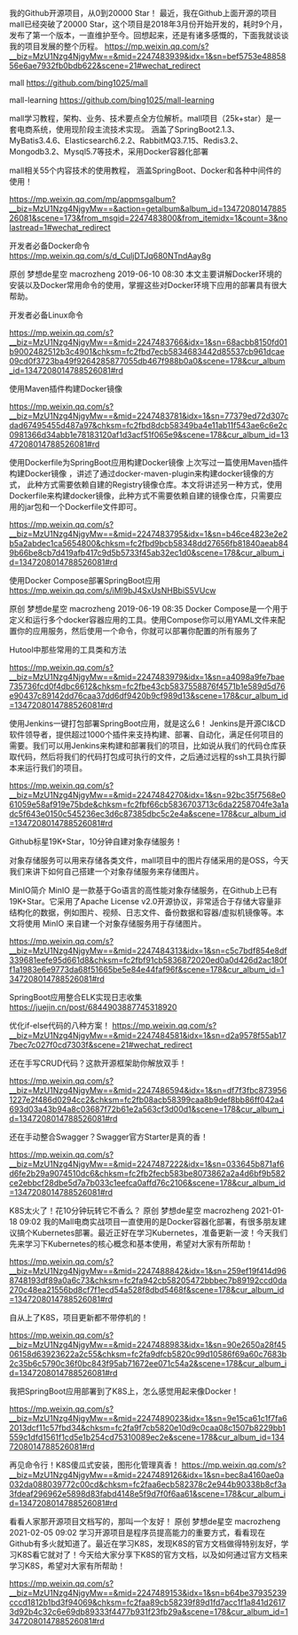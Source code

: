 我的Github开源项目，从0到20000 Star！
最近，我在Github上面开源的项目mall已经突破了20000 Star，这个项目是2018年3月份开始开发的，耗时9个月，发布了第一个版本，一直维护至今。回想起来，还是有诸多感慨的，下面我就谈谈我的项目发展的整个历程。
https://mp.weixin.qq.com/s?__biz=MzU1Nzg4NjgyMw==&mid=2247483939&idx=1&sn=bef5753e4885856e6ae7932fb0bdb622&scene=21#wechat_redirect

mall
https://github.com/bing1025/mall

mall-learning 
https://github.com/bing1025/mall-learning

mall学习教程，架构、业务、技术要点全方位解析。mall项目（25k+star）是一套电商系统，使用现阶段主流技术实现。 涵盖了SpringBoot2.1.3、MyBatis3.4.6、Elasticsearch6.2.2、RabbitMQ3.7.15、Redis3.2、Mongodb3.2、Mysql5.7等技术，采用Docker容器化部署

mall相关55个内容技术的使用教程，
涵盖SpringBoot、Docker和各种中间件的使用！

https://mp.weixin.qq.com/mp/appmsgalbum?__biz=MzU1Nzg4NjgyMw==&action=getalbum&album_id=1347208014788526081&scene=173&from_msgid=2247483800&from_itemidx=1&count=3&nolastread=1#wechat_redirect

开发者必备Docker命令
https://mp.weixin.qq.com/s/d_CuljDTJq680NTndAay8g

原创 梦想de星空 macrozheng 2019-06-10 08:30
本文主要讲解Docker环境的安装以及Docker常用命令的使用，掌握这些对Docker环境下应用的部署具有很大帮助。

开发者必备Linux命令

https://mp.weixin.qq.com/s?__biz=MzU1Nzg4NjgyMw==&mid=2247483766&idx=1&sn=68acbb8150fd01b9002482512b3c4901&chksm=fc2fbd7ecb5834683442d85537cb961dcae09cd0f3723ba49f9264285877055db467f988b0a0&scene=178&cur_album_id=1347208014788526081#rd

使用Maven插件构建Docker镜像

https://mp.weixin.qq.com/s?__biz=MzU1Nzg4NjgyMw==&mid=2247483781&idx=1&sn=77379ed72d307cdad67495455d487a97&chksm=fc2fbd8dcb58349ba4e11ab11f543ae6c6e2c0981366d34abb1e78183120af1d3acf51f065e9&scene=178&cur_album_id=1347208014788526081#rd

使用Dockerfile为SpringBoot应用构建Docker镜像
上次写过一篇使用Maven插件构建Docker镜像 ，讲述了通过docker-maven-plugin来构建docker镜像的方式，
此种方式需要依赖自建的Registry镜像仓库。本文将讲述另一种方式，使用Dockerfile来构建docker镜像，此种方式不需要依赖自建的镜像仓库，只需要应用的jar包和一个Dockerfile文件即可。

https://mp.weixin.qq.com/s?__biz=MzU1Nzg4NjgyMw==&mid=2247483795&idx=1&sn=b46ce4823e2e2b5a2abdec1ca5654800&chksm=fc2fbd9bcb58348dd27656fb81840aeab849b66be8cb7d419afb417c9d5b5733f45ab32ec1d0&scene=178&cur_album_id=1347208014788526081#rd

使用Docker Compose部署SpringBoot应用
https://mp.weixin.qq.com/s/iMl9bJ4SxUsNHBbiS5VUcw

原创 梦想de星空 macrozheng 2019-06-19 08:35
Docker Compose是一个用于定义和运行多个docker容器应用的工具。使用Compose你可以用YAML文件来配置你的应用服务，然后使用一个命令，你就可以部署你配置的所有服务了


Hutool中那些常用的工具类和方法

https://mp.weixin.qq.com/s?__biz=MzU1Nzg4NjgyMw==&mid=2247483979&idx=1&sn=a4098a9fe7bae735736fcd0f4dbc6612&chksm=fc2fbe43cb5837558876f4571b1e589d5d76e90437c89142dd76caa37dd6df9420b9cf989d13&scene=178&cur_album_id=1347208014788526081#rd


使用Jenkins一键打包部署SpringBoot应用，就是这么6！
Jenkins是开源CI&CD软件领导者，提供超过1000个插件来支持构建、部署、自动化，满足任何项目的需要。我们可以用Jenkins来构建和部署我们的项目，比如说从我们的代码仓库获取代码，然后将我们的代码打包成可执行的文件，之后通过远程的ssh工具执行脚本来运行我们的项目。

https://mp.weixin.qq.com/s?__biz=MzU1Nzg4NjgyMw==&mid=2247484270&idx=1&sn=92bc35f7568e061059e58af919e75bde&chksm=fc2fbf66cb5836703713c6da2258704fe3a1adc5f643e0150c545236ec3d6c87385dbc5c2e4a&scene=178&cur_album_id=1347208014788526081#rd

Github标星19K+Star，10分钟自建对象存储服务！

对象存储服务可以用来存储各类文件，mall项目中的图片存储采用的是OSS，今天我们来讲下如何自己搭建一个对象存储服务来存储图片。

MinIO简介
MinIO 是一款基于Go语言的高性能对象存储服务，在Github上已有19K+Star。它采用了Apache License v2.0开源协议，非常适合于存储大容量非结构化的数据，例如图片、视频、日志文件、备份数据和容器/虚拟机镜像等。本文将使用 MinIO 来自建一个对象存储服务用于存储图片。

https://mp.weixin.qq.com/s?__biz=MzU1Nzg4NjgyMw==&mid=2247484313&idx=1&sn=c5c7bdf854e8df339681eefe95d661d8&chksm=fc2fbf91cb5836872020ed0a0d426d2ac180ff1a1983e6e9773da68f51665be5e84e44faf96f&scene=178&cur_album_id=1347208014788526081#rd


SpringBoot应用整合ELK实现日志收集
https://juejin.cn/post/6844903887745318920


优化if-else代码的八种方案！
https://mp.weixin.qq.com/s?__biz=MzU1Nzg4NjgyMw==&mid=2247484581&idx=1&sn=d2a9578f55ab177bec7c027f0cd7303f&scene=21#wechat_redirect

还在手写CRUD代码？这款开源框架助你解放双手！

https://mp.weixin.qq.com/s?__biz=MzU1Nzg4NjgyMw==&mid=2247486594&idx=1&sn=df7f3fbc8739561227e2f486d0294cc2&chksm=fc2fb08acb58399caa8b9def8bb86ff042a4693d03a43b94a8c03687f72b61e2a563cf3d00d1&scene=178&cur_album_id=1347208014788526081#rd

还在手动整合Swagger？Swagger官方Starter是真的香！

https://mp.weixin.qq.com/s?__biz=MzU1Nzg4NjgyMw==&mid=2247487222&idx=1&sn=033645b871af6d6fe2b29a9074510dc6&chksm=fc2fb2fecb583be8073862a2a4d6bf9b582ce2ebbcf28dbe5d7a7b033c1eefca0affd76c2106&scene=178&cur_album_id=1347208014788526081#rd

K8S太火了！花10分钟玩转它不香么？
原创 梦想de星空 macrozheng 2021-01-18 09:02
我的Mall电商实战项目一直使用的是Docker容器化部署，有很多朋友建议搞个Kubernetes部署。最近正好在学习Kubernetes，准备更新一波！今天我们先来学习下Kubernetes的核心概念和基本使用，希望对大家有所帮助！

https://mp.weixin.qq.com/s?__biz=MzU1Nzg4NjgyMw==&mid=2247488842&idx=1&sn=259ef19f414d968748193df89a0a6c73&chksm=fc2fa942cb58205472bbbec7b89192ccd0da270c48ea21556bd8cf7f1ecd54a528f8dbd5468f&scene=178&cur_album_id=1347208014788526081#rd

自从上了K8S，项目更新都不带停机的！

https://mp.weixin.qq.com/s?__biz=MzU1Nzg4NjgyMw==&mid=2247488983&idx=1&sn=90e2650a28f4506158d63923622a2c55&chksm=fc2fa9dfcb5820c99d10586f69a60c7683b2c35b6c5790c36f0bc843f95ab71672ee071c54a2&scene=178&cur_album_id=1347208014788526081#rd

我把SpringBoot应用部署到了K8S上，怎么感觉用起来像Docker！

https://mp.weixin.qq.com/s?__biz=MzU1Nzg4NjgyMw==&mid=2247489023&idx=1&sn=9e15ca61c1f7fa62013dcf11c57fbd34&chksm=fc2fa9f7cb5820e10d9c0caa08c1507b8229bb1559c1dfd1561f1cd5e1b254cd75310089ec2e&scene=178&cur_album_id=1347208014788526081#rd

再见命令行！K8S傻瓜式安装，图形化管理真香！
https://mp.weixin.qq.com/s?__biz=MzU1Nzg4NjgyMw==&mid=2247489126&idx=1&sn=bec8a4160ae0a032da088039772c00cd&chksm=fc2faa6ecb582378c2e944b90338b8cf3a3fdeaf296962e5898d83fabd4148e5f9d7f0f6aa61&scene=178&cur_album_id=1347208014788526081#rd


看看人家那开源项目文档写的，那叫一个友好！
原创 梦想de星空 macrozheng 2021-02-05 09:02
学习开源项目是程序员提高能力的重要方式，看看现在Github有多火就知道了。最近在学习K8S，发现K8S的官方文档做得特别友好，学习K8S看它就对了！今天给大家分享下K8S的官方文档，以及如何通过官方文档来学习K8S，希望对大家有所帮助！

https://mp.weixin.qq.com/s?__biz=MzU1Nzg4NjgyMw==&mid=2247489153&idx=1&sn=b64be37935239cccd1812b1bd3f94069&chksm=fc2faa89cb58239f89d1fd7acc1f1a841d26173d92b4c32c6e69db89333f4477b931f23fb29a&scene=178&cur_album_id=1347208014788526081#rd


